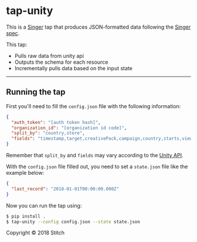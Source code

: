 # tap-unity

This is a [Singer](https://singer.io) tap that produces JSON-formatted data
following the [Singer
spec](https://github.com/singer-io/getting-started/blob/master/SPEC.md).

This tap:

- Pulls raw data from unity api
- Outputs the schema for each resource
- Incrementally pulls data based on the input state

---

## Running the tap

First you'll need to fill the `config.json` file with the following information:

```json
{
  "auth_token": "[auth token hash]",
  "organization_id": "[organization id code]",
  "split_by": "country,store",
  "fields": "timestamp,target,creativePack,campaign,country,starts,views,clicks,installs,spend"
}
```
Remember that `split_by` and `fields` may vary according to the [Unity API](https://services.docs.unity.com/statistics/v1).


With the `config.json` file filled out, you need to set a `state.json` file like the example below:

```json
{
  "last_record": "2018-01-01T00:00:00.000Z"
}
```

Now you can run the tap using:

```bash 
$ pip install .
$ tap-unity --config config.json --state state.json
```



Copyright &copy; 2018 Stitch
